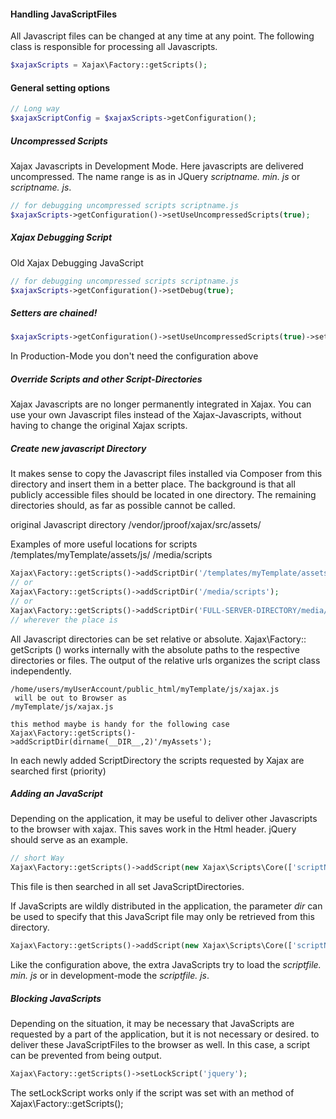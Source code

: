 #### Handling JavaScriptFiles

All Javascript files can be changed at any time at any point.
The following class is responsible for processing all Javascripts. 

```php
$xajaxScripts = Xajax\Factory::getScripts();
```

#### General setting options
```php
// Long way
$xajaxScriptConfig = $xajaxScripts->getConfiguration();
```

##### Uncompressed Scripts

Xajax Javascripts in Development Mode. Here javascripts are delivered uncompressed.
The name range is as in JQuery *scriptname. min. js* or *scriptname. js*.

```php
// for debugging uncompressed scripts scriptname.js
$xajaxScripts->getConfiguration()->setUseUncompressedScripts(true);
```

##### Xajax Debugging Script

Old Xajax Debugging JavaScript
```php
// for debugging uncompressed scripts scriptname.js
$xajaxScripts->getConfiguration()->setDebug(true);
```

##### Setters are chained!
```php
$xajaxScripts->getConfiguration()->setUseUncompressedScripts(true)->setDebug(true)
```

In Production-Mode you don't need the configuration above


##### Override Scripts and other Script-Directories

Xajax Javascripts are no longer permanently integrated in Xajax. You can use your own Javascript files instead of the Xajax-Javascripts,
without having to change the original Xajax scripts. 

##### Create new javascript Directory

It makes sense to copy the Javascript files installed via Composer from this directory and insert them in a better place.
The background is that all publicly accessible files should be located in one directory. The remaining directories should, as far as possible 
cannot be called. 

original Javascript directory
/vendor/jproof/xajax/src/assets/ 

Examples of more useful locations for scripts
/templates/myTemplate/assets/js/
/media/scripts

```php
Xajax\Factory::getScripts()->addScriptDir('/templates/myTemplate/assets/js/');
// or
Xajax\Factory::getScripts()->addScriptDir('/media/scripts');
// or
Xajax\Factory::getScripts()->addScriptDir('FULL-SERVER-DIRECTORY/media/scripts');
// wherever the place is
```

All Javascript directories can be set relative or absolute. Xajax\Factory:: getScripts () works internally with the absolute paths 
to the respective directories or files. The output of the relative urls organizes the script class independently.

```
/home/users/myUserAccount/public_html/myTemplate/js/xajax.js
 will be out to Browser as
/myTemplate/js/xajax.js

this method maybe is handy for the following case
Xajax\Factory::getScripts()->addScriptDir(dirname(__DIR__,2)'/myAssets');
```

In each newly added ScriptDirectory the scripts requested by Xajax are searched first (priority)

##### Adding an JavaScript

Depending on the application, it may be useful to deliver other Javascripts to the browser with xajax. This saves work in the Html header.
jQuery should serve as an example.
```php 
// short Way
Xajax\Factory::getScripts()->addScript(new Xajax\Scripts\Core(['scriptName' => 'jQuery', 'fileName' => 'jquery.js']));  
```
This file is then searched in all set JavaScriptDirectories. 

If JavaScripts are wildly distributed in the application, the parameter *dir* can be used to specify that this JavaScript file may only be retrieved from this directory.
```php 
Xajax\Factory::getScripts()->addScript(new Xajax\Scripts\Core(['scriptName' => 'jQuery', 'fileName' => 'jquery.js', 'dir' => '/media/scripts/jQuery-3.0']));
```

Like the configuration above, the extra JavaScripts try to load the *scriptfile. min. js* or in development-mode the *scriptfile. js*.

##### Blocking JavaScripts

Depending on the situation, it may be necessary that JavaScripts are requested by a part of the application, but it is not necessary or desired.
to deliver these JavaScriptFiles to the browser as well. 
In this case, a script can be prevented from being output. 

```php 
Xajax\Factory::getScripts()->setLockScript('jquery');
```
The setLockScript works only if the script was set with an method of Xajax\Factory::getScripts();
